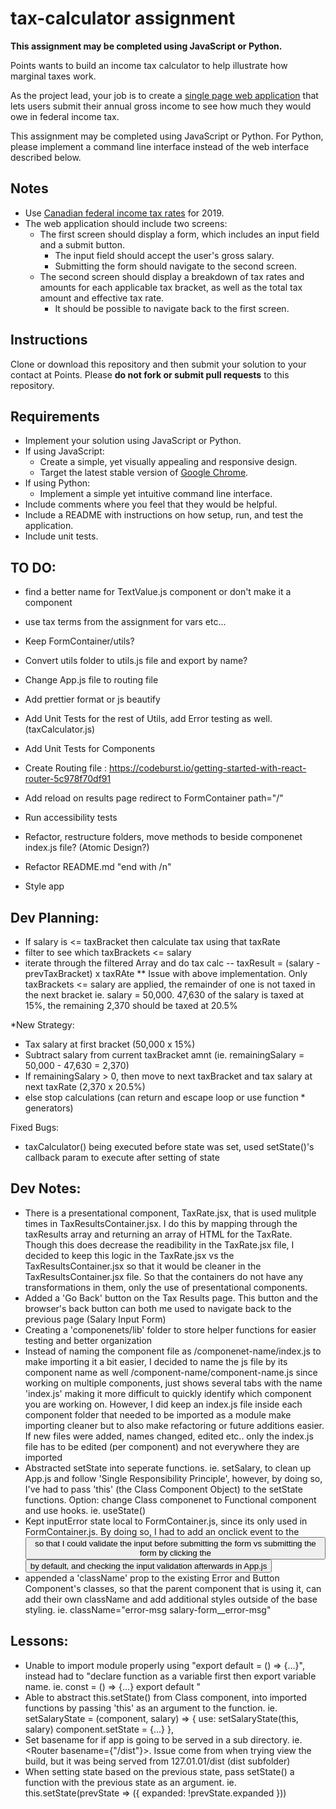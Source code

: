 # tax-calculator assignment

**This assignment may be completed using JavaScript or Python.**

Points wants to build an income tax calculator to help illustrate how marginal taxes work.

As the project lead, your job is to create a
[single page web application](https://en.wikipedia.org/wiki/Single-page_application)
that lets users submit their annual gross income to see how much they would owe in federal income tax.

This assignment may be completed using JavaScript or Python.
For Python, please implement a command line interface instead of the web interface described below.

## Notes

* Use [Canadian federal income tax rates](https://www.canada.ca/en/revenue-agency/services/tax/individuals/frequently-asked-questions-individuals/canadian-income-tax-rates-individuals-current-previous-years.html#federal) for 2019.
* The web application should include two screens:
  * The first screen should display a form, which includes an input field and a submit button.
    * The input field should accept the user's gross salary.
    * Submitting the form should navigate to the second screen.
  * The second screen should display a breakdown of tax rates and amounts for each applicable tax bracket,
  as well as the total tax amount and effective tax rate.
    * It should be possible to navigate back to the first screen.

## Instructions

Clone or download this repository and then submit your solution to your contact
at Points. Please **do not fork or submit pull requests** to this repository.

## Requirements

* Implement your solution using JavaScript or Python.
* If using JavaScript:
    * Create a simple, yet visually appealing and responsive design.
    * Target the latest stable version of [Google Chrome](https://www.google.com/chrome/).
* If using Python:
    * Implement a simple yet intuitive command line interface.
* Include comments where you feel that they would be helpful.
* Include a README with instructions on how setup, run, and test the application.
* Include unit tests.

## TO DO:
- find a better name for TextValue.js component or don't make it a component
- use tax terms from the assignment for vars etc...

- Keep FormContainer/utils?
- Convert utils folder to utils.js file and export by name?

- Change App.js file to routing file
- Add prettier format or js beautify
- Add Unit Tests for the rest of Utils, add Error testing as well. (taxCalculator.js)
- Add Unit Tests for Components
- Create Routing file : https://codeburst.io/getting-started-with-react-router-5c978f70df91
- Add reload on results page redirect to FormContainer path="/"
- Run accessibility tests
- Refactor, restructure folders, move methods to beside componenet index.js file? (Atomic Design?)
- Refactor README.md "end with /n"
- Style app

## Dev Planning:
- If salary is <= taxBracket then calculate tax using that taxRate
- filter to see which taxBrackets <= salary
- iterate through the filtered Array and do tax calc
-- taxResult = (salary - prevTaxBracket) x taxRAte
** Issue with above implementation. Only taxBrackets <= salary are applied, the remainder of one is not taxed in the next bracket
ie. salary = 50,000. 47,630 of the salary is taxed at 15%, the remaining 2,370 should be taxed at 20.5%

*New Strategy:
- Tax salary at first bracket (50,000 x 15%)
- Subtract salary from current taxBracket amnt (ie. remainingSalary = 50,000 - 47,630 = 2,370)
- If remainingSalary > 0, then move to next taxBracket and tax salary at next taxRate (2,370 x 20.5%)
- else stop calculations (can return and escape loop or use function * generators)

Fixed Bugs:
- taxCalculator() being executed before state was set, used setState()'s callback param to execute after setting of state

## Dev Notes:
- There is a presentational component, TaxRate.jsx, that is used mulitple times in TaxResultsContainer.jsx. I do this by mapping through the taxResults array and returning an array of HTML for the TaxRate. Though this does decrease the readibility in the TaxRate.jsx file, I decided to keep this logic in the TaxRate.jsx vs the TaxResultsContainer.jsx so that it would be cleaner in the TaxResultsContainer.jsx file. So that the containers do not have any transformations in them, only the use of presentational components.
- Added a 'Go Back' button on the Tax Results page. This button and the browser's back button can both me used to navigate back to the previous page (Salary Input Form)
- Creating a 'componenets/lib' folder to store helper functions for easier testing and better organization
- Instead of naming the component file as /componenet-name/index.js to make importing it a bit easier, I decided to name the js file by its component name as well /component-name/component-name.js since working on multiple components, just shows several tabs with the name 'index.js' making it more difficult to quickly identify which component you are working on. However, I did keep an index.js file inside each component folder that needed to be imported as a module make importing cleaner but to also make refactoring or future additions easier. If new files were added, names changed, edited etc.. only the index.js file has to be edited (per component) and not everywhere they are imported
- Abstracted setState into seperate functions. ie. setSalary, to clean up App.js and follow 'Single Responsibility Principle', however, by doing so, I've had to pass 'this' (the Class Component Object) to the setState functions. Option: change Class componenet to Functional component and use hooks. ie. useState()
- Kept inputError state local to FormContainer.js, since its only used in FormContainer.js. By doing so, I had to add an onclick event to the <Button /> so that I could validate the input before submitting the form vs submitting the form by clicking the <Button /> by default, and checking the input validation afterwards in App.js
- appended a 'className' prop to the existing Error and Button Component's classes, so that the parent component that is using it, can add their own className and add additional styles outside of the base styling. ie. className="error-msg salary-form__error-msg"  

## Lessons:
- Unable to import module properly using "export default <function name> = () => {...}", instead had to "declare function as a variable first then export variable name. ie. const <function name> = () => {...} export default <function name>"
- Able to abstract this.setState() from Class component, into imported functions by passing 'this' as an argument to the function. ie. setSalaryState = (component, salary) => {          use: setSalaryState(this, salary)
    component.setState = {...}
}, 
- Set basename for <Router> if app is going to be served in a sub directory. ie. <Router basename={"/dist"}>. Issue come from when trying view the build, but it was being served from 127.01.01/dist (dist subfolder)
- When setting state based on the previous state, pass setState() a function with the previous state as an argument. ie. this.setState(prevState => ({ expanded: !prevState.expanded }))